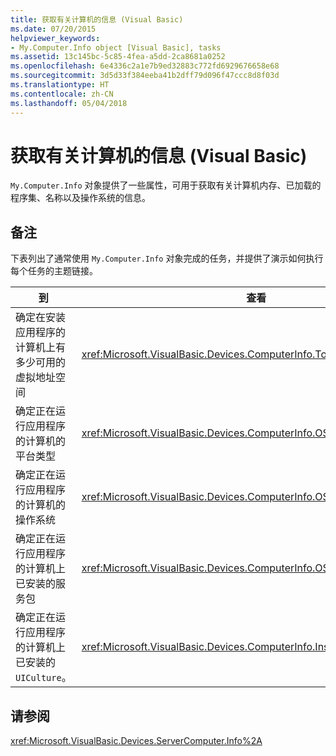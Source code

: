 ```yaml
---
title: 获取有关计算机的信息 (Visual Basic)
ms.date: 07/20/2015
helpviewer_keywords:
- My.Computer.Info object [Visual Basic], tasks
ms.assetid: 13c145bc-5c85-4fea-a5dd-2ca8681a0252
ms.openlocfilehash: 6e4336c2a1e7b9ed32883c772fd6929676658e68
ms.sourcegitcommit: 3d5d33f384eeba41b2dff79d096f47ccc8d8f03d
ms.translationtype: HT
ms.contentlocale: zh-CN
ms.lasthandoff: 05/04/2018
---
```

# <a name="getting-information-about-the-computer-visual-basic"></a>获取有关计算机的信息 (Visual Basic)
`My.Computer.Info` 对象提供了一些属性，可用于获取有关计算机内存、已加载的程序集、名称以及操作系统的信息。  
  
## <a name="remarks"></a>备注  
 下表列出了通常使用 `My.Computer.Info` 对象完成的任务，并提供了演示如何执行每个任务的主题链接。  
  
|到|查看|  
|---|---|   
|确定在安装应用程序的计算机上有多少可用的虚拟地址空间|<xref:Microsoft.VisualBasic.Devices.ComputerInfo.TotalVirtualMemory%2A>|  
|确定正在运行应用程序的计算机的平台类型|<xref:Microsoft.VisualBasic.Devices.ComputerInfo.OSPlatform%2A>|  
|确定正在运行应用程序的计算机的操作系统|<xref:Microsoft.VisualBasic.Devices.ComputerInfo.OSFullName%2A>|  
|确定正在运行应用程序的计算机上已安装的服务包|<xref:Microsoft.VisualBasic.Devices.ComputerInfo.OSVersion%2A>|  
|确定正在运行应用程序的计算机上已安装的 `UICulture`。|<xref:Microsoft.VisualBasic.Devices.ComputerInfo.InstalledUICulture%2A>|  
  
## <a name="see-also"></a>请参阅  
 <xref:Microsoft.VisualBasic.Devices.ServerComputer.Info%2A>
